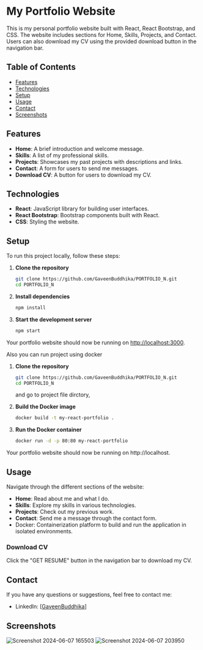 # My Portfolio Website

This is my personal portfolio website built with React, React Bootstrap, and CSS. The website includes sections for Home, Skills, Projects, and Contact. Users can also download my CV using the provided download button in the navigation bar.

## Table of Contents
- [Features](#features)
- [Technologies](#technologies)
- [Setup](#setup)
- [Usage](#usage)
- [Contact](#contact)
- [Screenshots](#Screenshots)


## Features

- **Home**: A brief introduction and welcome message.
- **Skills**: A list of my professional skills.
- **Projects**: Showcases my past projects with descriptions and links.
- **Contact**: A form for users to send me messages.
- **Download CV**: A button for users to download my CV.

## Technologies

- **React**: JavaScript library for building user interfaces.
- **React Bootstrap**: Bootstrap components built with React.
- **CSS**: Styling the website.

## Setup

To run this project locally, follow these steps:

1. **Clone the repository**
    ```bash
    git clone https://github.com/GaveenBuddhika/PORTFOLIO_N.git
    cd PORTFOLIO_N
    ```

2. **Install dependencies**
    ```bash
    npm install
    ```

3. **Start the development server**
    ```bash
    npm start
    ```

Your portfolio website should now be running on [http://localhost:3000](http://localhost:3000).

Also you can run project using docker

1. **Clone the repository**
    ```bash
    git clone https://github.com/GaveenBuddhika/PORTFOLIO_N.git
    cd PORTFOLIO_N
    ```
    and go to project file dirctory,
   
3. **Build the Docker image**
     ```bash
   docker build -t my-react-portfolio .
    ```
   
4. **Run the Docker container**
     ```bash
   docker run -d -p 80:80 my-react-portfolio
    ```

Your portfolio website should now be running on http://localhost.


## Usage

Navigate through the different sections of the website:

- **Home**: Read about me and what I do.
- **Skills**: Explore my skills in various technologies.
- **Projects**: Check out my previous work.
- **Contact**: Send me a message through the contact form.
- Docker: Containerization platform to build and run the application in isolated environments.

### Download CV

Click the "GET RESUME" button in the navigation bar to download my CV.

## Contact

If you have any questions or suggestions, feel free to contact me:

- LinkedIn: [[GaveenBuddhika](https://www.linkedin.com/in/gaveen-buddhika-a41159257/)]

## Screenshots
![Screenshot 2024-06-07 165503](https://github.com/GaveenBuddhika/PORTFOLIO_N/assets/118238999/248f1e37-abc7-47b8-9352-734eddbe1b33)
![Screenshot 2024-06-07 203950](https://github.com/GaveenBuddhika/PORTFOLIO_N/assets/118238999/2e2134a6-a074-4e08-b3a6-abdf09e47922)


